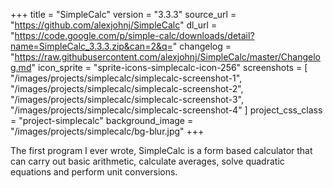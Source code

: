 +++
title = "SimpleCalc"
version = "3.3.3"
source_url = "https://github.com/alexjohnj/SimpleCalc"
dl_url = "https://code.google.com/p/simple-calc/downloads/detail?name=SimpleCalc_3.3.3.zip&can=2&q="
changelog = "https://raw.githubusercontent.com/alexjohnj/SimpleCalc/master/Changelog.md"
icon_sprite = "sprite-icons-simplecalc-icon-256"
screenshots = [
	"/images/projects/simplecalc/simplecalc-screenshot-1",
	"/images/projects/simplecalc/simplecalc-screenshot-2",
	"/images/projects/simplecalc/simplecalc-screenshot-3",
    "/images/projects/simplecalc/simplecalc-screenshot-4"
]
project_css_class = "project-simplecalc"
background_image = "/images/projects/simplecalc/bg-blur.jpg"
+++

The first program I ever wrote, SimpleCalc is a form based calculator
that can carry out basic arithmetic, calculate averages, solve
quadratic equations and perform unit conversions.

<!--more-->
